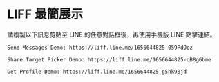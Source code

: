 # LIFF 最簡展示

請複製以下訊息剪貼至 LINE 的任意對話框後，再使用手機版 LINE 點擊連結。

```
Send Messages Demo: https://liff.line.me/1656644825-059PdOoz

Share Target Picker Demo: https://liff.line.me/1656644825-qB8gGbme

Get Profile Demo: https://liff.line.me/1656644825-g5nk98jd

```
